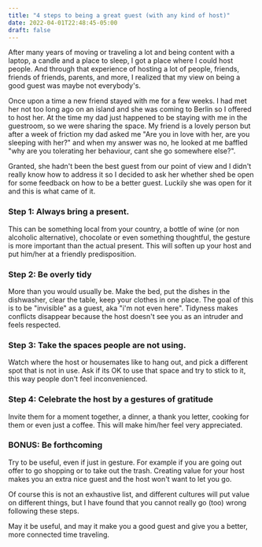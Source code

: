 ```yaml
---
title: "4 steps to being a great guest (with any kind of host)"
date: 2022-04-01T22:48:45-05:00
draft: false
---
```



After many years of moving or traveling a lot and being content with a laptop, a candle and a place to sleep, I got a place where I could host people. And through that experience of hosting a lot of people, friends, friends of friends, parents, and more, I realized that my view on being a good guest was maybe not everybody's.

Once upon a time a new friend stayed with me for a few weeks. I had met her not too long ago on an island and she was coming to Berlin so I offered to host her. At the time my dad just happened to be staying with me in the guestroom, so we were sharing the space. My friend is a lovely person but after a week of friction my dad asked me "Are you in love with her, are you sleeping with her?" and when my answer was no, he looked at me baffled "why are you tolerating her behaviour, cant she go somewhere else?".

Granted, she hadn't been the best guest from our point of view and I didn't really know how to address it so I decided to ask her whether shed be open for some feedback on how to be a better guest. Luckily she was open for it and this is what came of it.

### Step 1: Always bring a present.

This can be something local from your country, a bottle of wine (or non alcoholic alternative), chocolate or even something thoughtful, the gesture is more important than the actual present. This will soften up your host and put him/her at a friendly predisposition.

### Step 2: Be overly tidy

More than you would usually be. Make the bed, put the dishes in the dishwasher, clear the table, keep your clothes in one place. The goal of this is to be "invisible" as a guest, aka "i'm not even here". Tidyness makes conflicts disappear because the host doesn't see you as an intruder and feels respected.

### Step 3: Take the spaces people are not using.

Watch where the host or housemates like to hang out, and pick a different spot that is not in use. Ask if its OK to use that space and try to stick to it, this way people don't feel inconvenienced.

### Step 4: Celebrate the host by a gestures of gratitude

Invite them for a moment together, a dinner, a thank you letter, cooking for them or even just a coffee. This will make him/her feel very appreciated.

### BONUS: Be forthcoming

Try to be useful, even if just in gesture. For example if you are going out offer to go shopping or to take out the trash. Creating value for your host makes you an extra nice guest and the host won't want to let you go.

Of course this is not an exhaustive list, and different cultures will put value on different things, but I have found that you cannot really go (too) wrong following these steps.

May it be useful, and may it make you a good guest and give you a better, more connected time traveling.

